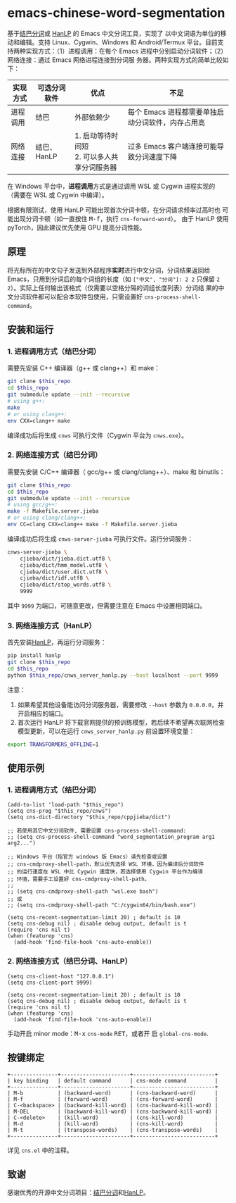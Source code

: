 
# emacs-chinese-word-segmentation

基于[结巴分词](https://github.com/yanyiwu/cppjieba)或
[HanLP](https://github.com/hankcs/HanLP) 的 Emacs 中文分词工具，实现了
以中文词语为单位的移动和编辑。支持 Linux、Cygwin、Windows 和
Android/Termux 平台。目前支持两种实现方式：（1）进程调用：在每个 Emacs
进程中分别启动分词软件；（2）网络连接：通过 Emacs 网络进程连接到分词服
务器。两种实现方式的简单比较如下：

| 实现方式 | 可选分词软件 | 优点                                           | 不足                                              |
|----------|--------------|------------------------------------------------|---------------------------------------------------|
| 进程调用 | 结巴         | 外部依赖少                                     | 每个 Emacs 进程都需要单独启动分词软件，内存占用高 |
| 网络连接 | 结巴、HanLP  | 1. 启动等待时间短<br>2. 可以多人共享分词服务器 | 过多 Emacs 客户端连接可能导致分词速度下降         |


在 Windows 平台中，**进程调用**方式是通过调用 WSL 或 Cygwin 进程实现的
（需要在 WSL 或 Cygwin 中编译）。

根据有限测试，使用 HanLP 可能出现首次分词卡顿，在分词请求频率过高时也
可能出现分词卡顿（如一直按住 <kbd>M-f</kbd>，执行 `cns-forward-word`）。
由于 HanLP 使用 pyTorch，因此建议优先使用 GPU 提高分词性能。

## 原理

将光标所在的中文句子发送到外部程序**实时**进行中文分词，分词结果返回给
Emacs，只用到分词后的每个词组的长度（如 `["中文", "分词"]: 2 2` 只保留
`2 2`）。实际上任何输出该格式（仅需要以空格分隔的词组长度列表）分词结
果的中文分词软件都可以配合本软件包使用，只需设置好
`cns-process-shell-command`。

## 安装和运行

### 1. 进程调用方式（结巴分词）

需要先安装 C++ 编译器（g++ 或 clang++）和 make：

```sh
git clone $this_repo
cd $this_repo
git submodule update --init --recursive
# using g++:
make
# or using clang++:
env CXX=clang++ make
```

编译成功后将生成 `cnws` 可执行文件（Cygwin 平台为 `cnws.exe`）。

### 2. 网络连接方式（结巴分词）

需要先安装 C/C++ 编译器（ gcc/g++ 或 clang/clang++）、make 和 binutils：

```sh
git clone $this_repo
cd $this_repo
git submodule update --init --recursive
# using gcc/g++:
make -f Makefile.server.jieba
# or using clang/clang++:
env CC=clang CXX=clang++ make -f Makefile.server.jieba
```

编译成功后将生成 `cnws-server-jieba` 可执行文件。运行分词服务：

```sh
cnws-server-jieba \
    cjieba/dict/jieba.dict.utf8 \
    cjieba/dict/hmm_model.utf8 \
    cjieba/dict/user.dict.utf8 \
    cjieba/dict/idf.utf8 \
    cjieba/dict/stop_words.utf8 \
    9999
```

其中 `9999` 为端口，可随意更改，但需要注意在 Emacs 中设置相同端口。

### 3. 网络连接方式（HanLP）

首先安装[HanLP](https://github.com/hankcs/HanLP)，再运行分词服务：

```sh
pip install hanlp
git clone $this_repo
cd $this_repo
python $this_repo/cnws_server_hanlp.py --host localhost --port 9999
```

注意：

1. 如果希望其他设备能访问分词服务器，需要修改 `--host` 参数为
   `0.0.0.0`，并开启相应的端口。
2. 首次运行 HanLP 将下载官网提供的预训练模型，若后续不希望再次联网检查
   模型更新，可以在运行 `cnws_server_hanlp.py` 前设置环境变量：

```sh
export TRANSFORMERS_OFFLINE=1
```

## 使用示例

### 1. 进程调用方式（结巴分词）

```elisp
(add-to-list 'load-path "$this_repo")
(setq cns-prog "$this_repo/cnws")
(setq cns-dict-directory "$this_repo/cppjieba/dict")

;; 若使用其它中文分词软件, 需要设置 cns-process-shell-command:
;; (setq cns-process-shell-command "word_segmentation_program arg1 arg2...")

;; Windows 平台（指官方 windows 版 Emacs）请先检查或设置
;; cns-cmdproxy-shell-path，默认优先选择 WSL 环境，因为编译后分词软件
;; 的运行速度在 WSL 中比 Cygwin 速度快，若选择使用 Cygwin 平台作为编译
;; 环境，需要手工设置好 cns-cmdproxy-shell-path。
;;
;; (setq cns-cmdproxy-shell-path "wsl.exe bash")
;; 或
;; (setq cns-cmdproxy-shell-path "C:/cygwin64/bin/bash.exe")

(setq cns-recent-segmentation-limit 20) ; default is 10
(setq cns-debug nil) ; disable debug output, default is t
(require 'cns nil t)
(when (featurep 'cns)
  (add-hook 'find-file-hook 'cns-auto-enable))
```

### 2. 网络连接方式（结巴分词、HanLP）

```elisp
(setq cns-client-host "127.0.0.1")
(setq cns-client-port 9999)

(setq cns-recent-segmentation-limit 20) ; default is 10
(setq cns-debug nil) ; disable debug output, default is t
(require 'cns nil t)
(when (featurep 'cns)
  (add-hook 'find-file-hook 'cns-auto-enable))
```


手动开启 minor mode：<kbd>M-x</kbd> `cns-mode` <kbd>RET</kbd>，或者开
启 `global-cns-mode`.

## 按键绑定

```
+---------------+----------------------+--------------------------+
| key binding   | default command      | cns-mode command         |
+---------------+----------------------+--------------------------+
| M-b           | (backward-word)      | (cns-backward-word)      |
| M-f           | (forward-word)       | (cns-forward-word)       |
| C-<backspace> | (backward-kill-word) | (cns-backward-kill-word) |
| M-DEL         | (backward-kill-word) | (cns-backward-kill-word) |
| C-<delete>    | (kill-word)          | (cns-kill-word)          |
| M-d           | (kill-word)          | (cns-kill-word)          |
| M-t           | (transpose-words)    | (cns-transpose-words)    |
+---------------+----------------------+--------------------------+
```

详见 `cns.el` 中的注释。

## 致谢

感谢优秀的开源中文分词项目：[结巴分词](https://github.com/yanyiwu/cppjieba)和[HanLP](https://github.com/hankcs/HanLP)。
